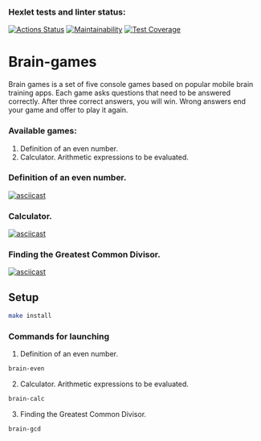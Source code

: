 ### Hexlet tests and linter status:
[![Actions Status](https://github.com/veter0ck/frontend-project-44/workflows/hexlet-check/badge.svg)](https://github.com/veter0ck/frontend-project-44/actions)
[![Maintainability](https://api.codeclimate.com/v1/badges/b15d3e6dc27a1855fdf6/maintainability)](https://codeclimate.com/github/veter0ck/frontend-project-44/maintainability)
[![Test Coverage](https://api.codeclimate.com/v1/badges/b15d3e6dc27a1855fdf6/test_coverage)](https://codeclimate.com/github/veter0ck/frontend-project-44/test_coverage)

# Brain-games

Brain games is a set of five console games based on popular mobile brain training apps. Each game asks questions that need to be answered correctly. After three correct answers, you will win. Wrong answers end your game and offer to play it again.

### Available games:

1. Definition of an even number.
2. Calculator. Arithmetic expressions to be evaluated.

### Definition of an even number.

[![asciicast](https://asciinema.org/a/1VD9Ob8575gOBvQOFC8XAqrmC.svg)](https://asciinema.org/a/1VD9Ob8575gOBvQOFC8XAqrmC)

### Calculator.

[![asciicast](https://asciinema.org/a/HSSyliPCjFCEdale85U6dG1Re.svg)](https://asciinema.org/a/HSSyliPCjFCEdale85U6dG1Re)

### Finding the Greatest Common Divisor.

[![asciicast](https://asciinema.org/a/pI4qIccxfWLLy8o1OnRNMD6BA.svg)](https://asciinema.org/a/pI4qIccxfWLLy8o1OnRNMD6BA)

## Setup

```bash
make install
```

### Commands for launching

1. Definition of an even number.

```bash
brain-even
```

2. Calculator. Arithmetic expressions to be evaluated.

```bash
brain-calc
```

3. Finding the Greatest Common Divisor.

```bash
brain-gcd
```
